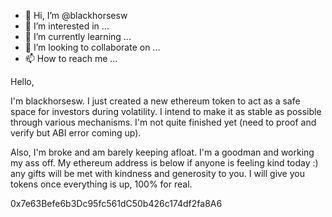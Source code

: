- 👋 Hi, I’m @blackhorsesw
- 👀 I’m interested in ...
- 🌱 I’m currently learning ...
- 💞️ I’m looking to collaborate on ...
- 📫 How to reach me ...

<!---
blackhorsesw/blackhorsesw is a ✨ special ✨ repository because its `README.md` (this file) appears on your GitHub profile.
You can click the Preview link to take a look at your changes.
--->

Hello,

I'm blackhorsesw. I just created a new ethereum token to act as a safe space for investors during volatility. I intend to make it as stable as possible through various mechanisms. I'm not quite finished yet (need to proof and verify but ABI error coming up).

Also, I'm broke and am barely keeping afloat. I'm a goodman and working my ass off. My ethereum address is below if anyone is feeling kind today :) any gifts will be met with kindness and generosity to you. I will give you tokens once everything is up, 100% for real.


0x7e63Befe6b3Dc95fc561dC50b426c174df2fa8A6
